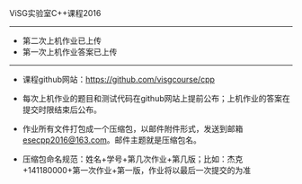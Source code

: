 ViSG实验室C++课程2016

***

* 第二次上机作业已上传
* 第一次上机作业答案已上传

***

* 课程github网站：https://github.com/visgcourse/cpp

* 每次上机作业的题目和测试代码在github网站上提前公布；上机作业的答案在提交时限结束后公布。

* 作业所有文件打包成一个压缩包，以邮件附件形式，发送到邮箱 esecpp2016@163.com。邮件主题就是压缩包名。

* 压缩包命名规范：姓名+学号+第几次作业+第几版；比如：杰克+141180000+第一次作业+第一版，作业将以最后一次提交的为准
